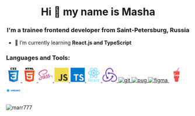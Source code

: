 <h1 align="center">Hi 👋 my name is Masha</h1>
<h3 align="center">I'm a trainee frontend developer from Saint-Petersburg, Russia</h3>

- 🌱 I’m currently learning **React.js and TypeScript**

<h3>Languages and Tools:</h3>
<p align="left">
  <a href="https://www.w3schools.com/css/" target="_blank" rel="noreferrer">
    <img src="https://raw.githubusercontent.com/devicons/devicon/master/icons/css3/css3-original-wordmark.svg"
      alt="css3" width="40" height="40" /> </a>
  <a href="https://www.w3.org/html/" target="_blank" rel="noreferrer">
    <img src="https://raw.githubusercontent.com/devicons/devicon/master/icons/html5/html5-original-wordmark.svg"
      alt="html5" width="40" height="40" /> </a>
  <a href="https://sass-lang.com" target="_blank" rel="noreferrer"> <img
      src="https://raw.githubusercontent.com/devicons/devicon/master/icons/sass/sass-original.svg" alt="sass" width="40"
      height="40" /> </a>
  
  <a href="https://developer.mozilla.org/en-US/docs/Web/JavaScript" target="_blank" rel="noreferrer">
    <img src="https://raw.githubusercontent.com/devicons/devicon/master/icons/javascript/javascript-original.svg"
      alt="javascript" width="40" height="40" /> </a>
  <a href="https://www.typescriptlang.org/" target="_blank" rel="noreferrer"> <img
      src="https://raw.githubusercontent.com/devicons/devicon/master/icons/typescript/typescript-original.svg"
      alt="typescript" width="40" height="40" /> </a>

  <a href="https://reactjs.org/" target="_blank" rel="noreferrer">
    <img src="https://raw.githubusercontent.com/devicons/devicon/master/icons/react/react-original-wordmark.svg"
      alt="react" width="40" height="40" /> </a>
  <a href="https://redux.js.org" target="_blank" rel="noreferrer"> <img
      src="https://raw.githubusercontent.com/devicons/devicon/master/icons/redux/redux-original.svg" alt="redux"
      width="40" height="40" /> </a>
  <a href="https://git-scm.com/" target="_blank" rel="noreferrer">
    <img src="https://www.vectorlogo.zone/logos/git-scm/git-scm-icon.svg" alt="git" width="40" height="40" /> </a>
  <a href="https://pugjs.org" target="_blank" rel="noreferrer"> <img src="https://cdn.worldvectorlogo.com/logos/pug.svg"
      alt="pug" width="40" height="40" /> </a>
  <a href="https://www.figma.com/" target="_blank" rel="noreferrer">
    <img src="https://www.vectorlogo.zone/logos/figma/figma-icon.svg" alt="figma" width="40" height="40" /> </a>
  <a href="https://gulpjs.com" target="_blank" rel="noreferrer">
    <img src="https://raw.githubusercontent.com/devicons/devicon/master/icons/gulp/gulp-plain.svg" alt="gulp" width="40"
      height="40" /> </a>
  <a href="https://webpack.js.org" target="_blank" rel="noreferrer">
    <img
      src="https://raw.githubusercontent.com/devicons/devicon/d00d0969292a6569d45b06d3f350f463a0107b0d/icons/webpack/webpack-original-wordmark.svg"
      alt="webpack" width="40" height="40" /> </a>
</p>

<p><img align="center" src="https://github-readme-streak-stats.herokuapp.com/?user=marr777&" alt="marr777" /></p>
